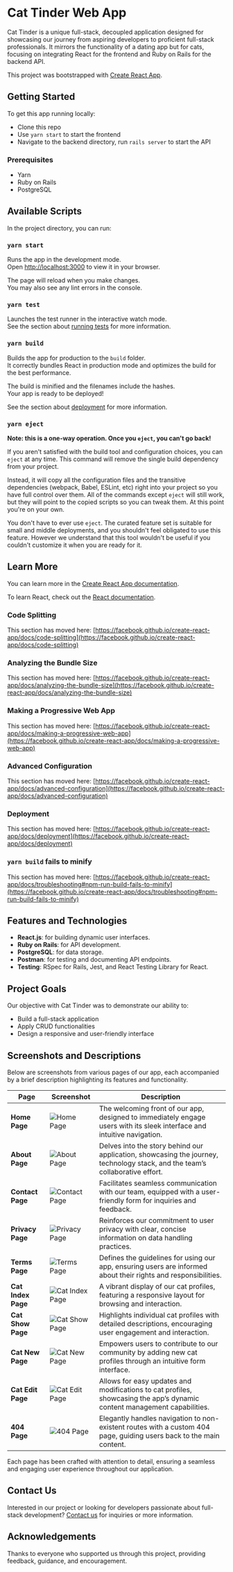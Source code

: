 # Cat Tinder Web App

Cat Tinder is a unique full-stack, decoupled application designed for showcasing our journey from aspiring developers to proficient full-stack professionals. It mirrors the functionality of a dating app but for cats, focusing on integrating React for the frontend and Ruby on Rails for the backend API.

This project was bootstrapped with [Create React App](https://github.com/facebook/create-react-app).

## Getting Started

To get this app running locally:

- Clone this repo
- Use `yarn start` to start the frontend
- Navigate to the backend directory, run `rails server` to start the API

### Prerequisites

- Yarn
- Ruby on Rails
- PostgreSQL

## Available Scripts

In the project directory, you can run:

### `yarn start`

Runs the app in the development mode.\
Open [http://localhost:3000](http://localhost:3000) to view it in your browser.

The page will reload when you make changes.\
You may also see any lint errors in the console.

### `yarn test`

Launches the test runner in the interactive watch mode.\
See the section about [running tests](https://facebook.github.io/create-react-app/docs/running-tests) for more information.

### `yarn build`

Builds the app for production to the `build` folder.\
It correctly bundles React in production mode and optimizes the build for the best performance.

The build is minified and the filenames include the hashes.\
Your app is ready to be deployed!

See the section about [deployment](https://facebook.github.io/create-react-app/docs/deployment) for more information.

### `yarn eject`

**Note: this is a one-way operation. Once you `eject`, you can't go back!**

If you aren't satisfied with the build tool and configuration choices, you can `eject` at any time. This command will remove the single build dependency from your project.

Instead, it will copy all the configuration files and the transitive dependencies (webpack, Babel, ESLint, etc) right into your project so you have full control over them. All of the commands except `eject` will still work, but they will point to the copied scripts so you can tweak them. At this point you're on your own.

You don't have to ever use `eject`. The curated feature set is suitable for small and middle deployments, and you shouldn't feel obligated to use this feature. However we understand that this tool wouldn't be useful if you couldn't customize it when you are ready for it.

## Learn More

You can learn more in the [Create React App documentation](https://facebook.github.io/create-react-app/docs/getting-started).

To learn React, check out the [React documentation](https://reactjs.org/).

### Code Splitting

This section has moved here: [https://facebook.github.io/create-react-app/docs/code-splitting](https://facebook.github.io/create-react-app/docs/code-splitting)

### Analyzing the Bundle Size

This section has moved here: [https://facebook.github.io/create-react-app/docs/analyzing-the-bundle-size](https://facebook.github.io/create-react-app/docs/analyzing-the-bundle-size)

### Making a Progressive Web App

This section has moved here: [https://facebook.github.io/create-react-app/docs/making-a-progressive-web-app](https://facebook.github.io/create-react-app/docs/making-a-progressive-web-app)

### Advanced Configuration

This section has moved here: [https://facebook.github.io/create-react-app/docs/advanced-configuration](https://facebook.github.io/create-react-app/docs/advanced-configuration)

### Deployment

This section has moved here: [https://facebook.github.io/create-react-app/docs/deployment](https://facebook.github.io/create-react-app/docs/deployment)

### `yarn build` fails to minify

This section has moved here: [https://facebook.github.io/create-react-app/docs/troubleshooting#npm-run-build-fails-to-minify](https://facebook.github.io/create-react-app/docs/troubleshooting#npm-run-build-fails-to-minify)

## Features and Technologies

- **React.js**: for building dynamic user interfaces.
- **Ruby on Rails**: for API development.
- **PostgreSQL**: for data storage.
- **Postman**: for testing and documenting API endpoints.
- **Testing**: RSpec for Rails, Jest, and React Testing Library for React.

## Project Goals

Our objective with Cat Tinder was to demonstrate our ability to:

- Build a full-stack application
- Apply CRUD functionalities
- Design a responsive and user-friendly interface

## Screenshots and Descriptions

Below are screenshots from various pages of our app, each accompanied by a brief description highlighting its features and functionality.

| Page | Screenshot | Description |
|------|------------|-------------|
| **Home Page** | ![Home Page](public/images/home.png) | The welcoming front of our app, designed to immediately engage users with its sleek interface and intuitive navigation. |
| **About Page** | ![About Page](public/images/about.png) | Delves into the story behind our application, showcasing the journey, technology stack, and the team’s collaborative effort. |
| **Contact Page** | ![Contact Page](public/images/contact.png) | Facilitates seamless communication with our team, equipped with a user-friendly form for inquiries and feedback. |
| **Privacy Page** | ![Privacy Page](public/images/privacy.png) | Reinforces our commitment to user privacy with clear, concise information on data handling practices. |
| **Terms Page** | ![Terms Page](public/images/terms.png) | Defines the guidelines for using our app, ensuring users are informed about their rights and responsibilities. |
| **Cat Index Page** | ![Cat Index Page](public/images/meet.png) | A vibrant display of our cat profiles, featuring a responsive layout for browsing and interaction. |
| **Cat Show Page** | ![Cat Show Page](public/images/show.png) | Highlights individual cat profiles with detailed descriptions, encouraging user engagement and interaction. |
| **Cat New Page** | ![Cat New Page](public/images/add.png) | Empowers users to contribute to our community by adding new cat profiles through an intuitive form interface. |
| **Cat Edit Page** | ![Cat Edit Page](public/images/edit.png) | Allows for easy updates and modifications to cat profiles, showcasing the app’s dynamic content management capabilities. |
| **404 Page** | ![404 Page](public/images/404.png) | Elegantly handles navigation to non-existent routes with a custom 404 page, guiding users back to the main content. |

Each page has been crafted with attention to detail, ensuring a seamless and engaging user experience throughout our application.

## Contact Us

Interested in our project or looking for developers passionate about full-stack development? [Contact us](https://cat-tinder-frontend-9lwp.onrender.com/contact) for inquiries or more information.

## Acknowledgements

Thanks to everyone who supported us through this project, providing feedback, guidance, and encouragement.